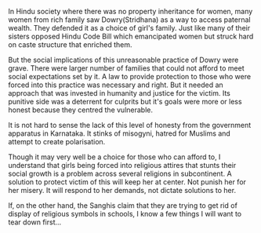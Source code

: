 In Hindu society where there was no property inheritance for women, many women from rich family saw Dowry(Stridhana) as a way to access paternal wealth. They defended it as a choice of girl's family. Just like many of their sisters opposed Hindu Code Bill which emancipated women but struck hard on caste structure that enriched them.

But the social implications of this unreasonable practice of Dowry were grave. There were larger number of families that could not afford to meet social expectations set by it. A law to provide protection to those who were forced into this practice was necessary and right. But it needed an approach that was invested in humanity and justice for the victim. Its punitive side was a deterrent for culprits but it's goals were more or less honest because they centred the vulnerable.

It is not hard to sense the lack of this level of honesty from the government apparatus in Karnataka. It stinks of misogyni, hatred for Muslims and attempt to create polarisation.

Though it may very well be a choice for those who can afford to, I understand that girls being forced into religious attires that stunts their social growth is a problem across several religions in subcontinent. A solution to protect victim of this will keep her at center. Not punish her for her misery. It will respond to her demands, not dictate solutions to her.

If, on the other hand, the Sanghis claim that they are trying to get rid of display of religious symbols in schools, I know a few things I will want to tear down first...